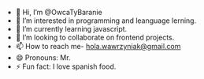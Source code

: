 - 👋 Hi, I’m @OwcaTyBaranie
- 👀 I’m interested in programming and leanguage lerning.
- 🌱 I’m currently learning javascript.
- 💞️ I’m looking to collaborate on frontend projects.
- 📫 How to reach me- hola.wawrzyniak@gmail.com
- 😄 Pronouns: Mr.
- ⚡ Fun fact: I love spanish food.

<!---
OwcaTyBaranie/OwcaTyBaranie is a ✨ special ✨ repository because its `README.md` (this file) appears on your GitHub profile.
You can click the Preview link to take a look at your changes.
--->
